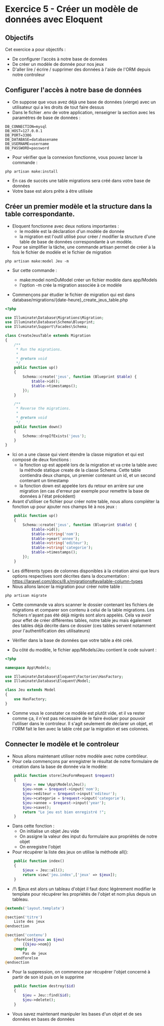 # Exercice 5 - Créer un modèle de données avec Eloquent

## Objectifs
Cet exercice a pour objectifs : 
* De configurer l'accès à notre base de données
* De créer un modèle de donnée pour nos jeux 
* D'aller lire / écrire / supprimer des données à l'aide de l'ORM depuis notre controleur

## Configurer l'accès à notre base de données

* On suppose que vous avez déjà une base de données (vierge) avec un utilisateur qui a les droits de tout faire dessus
* Dans le fichier .env de votre application, renseigner la section avec les paramètres de base de données : 
```
DB_CONNECTION=mysql
DB_HOST=127.0.0.1
DB_PORT=3306
DB_DATABASE=databasename
DB_USERNAME=username
DB_PASSWORD=password
```
* Pour vérifier que la connexion fonctionne, vous pouvez lancer la commande : 
```
php artisan make:install
```
* En cas de succès une table migrations sera créé dans votre base de données
* Votre base est alors prête à être utilisée

## Créer un premier modèle et la structure dans la table correspondante.
* Eloquent fonctionne avec deux notions importantes : 
    * le modèle est la déclaration d'un modèle de donnée 
    * la migration est l'outil utilisé pour créer / modifier la structure d'une table de base de données correspondante à un modèle.
* Pour se simplifier la tâche, une commande artisan permet de créer à la fois le fichier de modèle et le fichier de migration
```
php artisan make:model Jeu -m
```
* Sur cette commande : 
    * make:model nomDuModel créer un fichier modèle dans app/Models
    * l'option -m crée la migration associée à ce modèle

* Commençons par étudier le fichier de migration qui est dans database/migrations/{date-heure}_create_jeus_table.php
```php
<?php

use Illuminate\Database\Migrations\Migration;
use Illuminate\Database\Schema\Blueprint;
use Illuminate\Support\Facades\Schema;

class CreateJeusTable extends Migration
{
    /**
     * Run the migrations.
     *
     * @return void
     */
    public function up()
    {
        Schema::create('jeus', function (Blueprint $table) {
            $table->id();
            $table->timestamps();
        });
    }

    /**
     * Reverse the migrations.
     *
     * @return void
     */
    public function down()
    {
        Schema::dropIfExists('jeus');
    }
}
```
* Ici on a une classe qui vient étendre la classe migration et qui est composé de deux fonctions :
    * la fonction up est appelé lors de la migration et va crée la table avec la méthode statique create de la classe Schema. 
    Cette table contiendra deux champs, un premier contenant un id, et un second contenant un timestamp
    * la fonction down est appelée lors du retour en arrière sur une migration (en cas d'erreur par exemple pour remettre la base de données à l'état précédent)
* Avant d'utiliser ce fichier pour créer notre table, nous allons compléter la fonction up pour ajouter nos champs lié à nos jeux : 
```php
    public function up()
    {
        Schema::create('jeus', function (Blueprint $table) {
            $table->id();
            $table->string('nom');
            $table->year('annee');
            $table->string('editeur');
            $table->string('categorie');
            $table->timestamps();
        });
    }
```
* Les différents types de colonnes disponibles à la création ainsi que leurs options respectives sont décrites dans la documentation : https://laravel.com/docs/8.x/migrations#available-column-types 
* Nous allons lancer la migration pour créer notre table : 
```
php artisan migrate
```
* Cette commande va alors scanner le dossier contenant les fichiers de migrations et comparer son contenu à celui de la table migrations. Les fichiers n'ayant pas été déjà migrés sont alors appelés. Cela va avoir pour effet de créer différentes tables, notre table jeu mais également des tables déjà décrite dans ce dossier (ces tables servent notamment pour l'authentification des utilisateurs)
* Vérifier dans la base de données que votre table a été créé.

* Du côté du modèle, le fichier app/Models/Jeu contient le code suivant : 
```php
<?php

namespace App\Models;

use Illuminate\Database\Eloquent\Factories\HasFactory;
use Illuminate\Database\Eloquent\Model;

class Jeu extends Model
{
    use HasFactory;
}
```
* Comme vous le constater ce modèle est plutôt vide, et il va rester comme ça, il n'est pas nécessaire de le faire évoluer pour pouvoir l'utiliser dans le controleur. Il s'agit seulement de déclarer un objet, et l'ORM fait le lien avec la table créé par la migration et ses colonnes. 

## Connecter le modèle et le controleur

* Nous allons maintenant utiliser notre modèle avec notre contrôleur. 
* Pour cela commençons par enregistrer le résultat de  notre formulaire de création dans la base de donnée via le modèle: 
```php
    public function store(JeuFormRequest $request)
    {
        $jeu = new \App\Models\Jeu();
        $jeu->nom = $request->input('nom');
        $jeu->editeur = $request->input('editeur');
        $jeu->categorie = $request->input('categorie');
        $jeu->annee = $request->input('year');
        $jeu->save();
        return "Le jeu est bien enregistré !";
    }
```
* Dans cette fonction : 
    * On initialise un objet Jeu vide
    * On assigne la valeur des input du formulaire aux propriétés de notre objet
    * On enregistre l'objet
* Pour récupérer la liste des jeux on utilise la méthode all():
```php
    public function index()
    {
        $jeux = Jeu::all();
        return view('jeu.index',['jeux' => $jeux]);
    }
```
* /!\ $jeux est alors un tableau d'objet il faut donc légèrement modifier le template pour récupérer les propriétés de l'objet et nom plus depuis un tableau.
```php
@extends('layout.template')

@section('titre')
    Liste des jeux
@endsection

@section('contenu')
    @forelse($jeux as $jeu)
        {{$jeu->nom}}
    @empty
        Pas de jeux
    @endforelse
@endsection
```

* Pour la suppression, on commence par récupérer l'objet concerné à partir de son id puis on le supprime
```php
    public function destroy($id)
    {
        $jeu = Jeu::find($id);
        $jeu->delete();
    }
```

* Vous savez maintenant manipuler les bases d'un objet et de ses données en bases de données